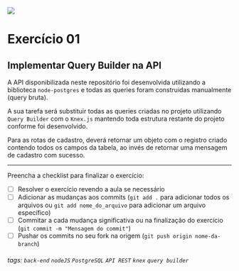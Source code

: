 ![](https://i.imgur.com/xG74tOh.png)

# Exercício 01

## Implementar Query Builder na API

A API disponibilizada neste repositório foi desenvolvida utilizando a biblioteca `node-postgres` e todas as queries foram construidas manualmente (query bruta).

A sua tarefa será substituir todas as queries criadas no projeto utilizando `Query Builder` com o `Knex.js` mantendo toda estrutura restante do projeto conforme foi desenvolvido.

Para as rotas de cadastro, deverá retornar um objeto com o registro criado contendo todos os campos da tabela, ao invés de retornar uma mensagem de cadastro com sucesso.

---

Preencha a checklist para finalizar o exercício:

- [ ] Resolver o exercício revendo a aula se necessário
- [ ] Adicionar as mudanças aos commits (`git add .` para adicionar todos os arquivos ou `git add nome_do_arquivo` para adicionar um arquivo específico)
- [ ] Commitar a cada mudança significativa ou na finalização do exercício (`git commit -m "Mensagem do commit"`)
- [ ] Pushar os commits no seu fork na origem (`git push origin nome-da-branch`)

###### tags: `back-end` `nodeJS` `PostgreSQL` `API REST` `knex` `query builder`
